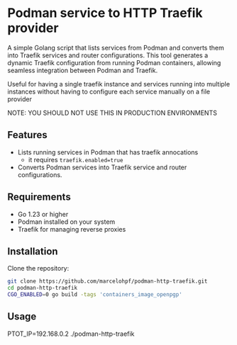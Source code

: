 # Podman service to HTTP Traefik provider

A simple Golang script that lists services from Podman and converts them into Traefik services and router configurations. This tool generates a dynamic Traefik configuration from running Podman containers, allowing seamless integration between Podman and Traefik.

Useful for having a single traefik instance and services running into multiple instances without having to configure each service manually on a file provider

NOTE: YOU SHOULD NOT USE THIS IN PRODUCTION ENVIRONMENTS

## Features

- Lists running services in Podman that has traefik annocations
  - it requires `traefik.enabled=true`
- Converts Podman services into Traefik service and router configurations.

## Requirements

- Go 1.23 or higher
- Podman installed on your system
- Traefik for managing reverse proxies

## Installation

Clone the repository:

```bash
git clone https://github.com/marcelohpf/podman-http-traefik.git
cd podman-http-traefik
CGO_ENABLED=0 go build -tags 'containers_image_openpgp'
```

## Usage

PTOT_IP=192.168.0.2 ./podman-http-traefik
